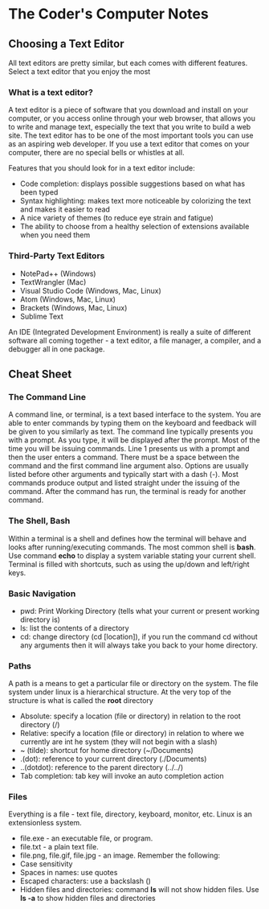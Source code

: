 # The Coder's Computer Notes

## Choosing a Text Editor
All text editors are pretty similar, but each comes with different features. Select a text editor that you enjoy the most

### What is a text editor?
A text editor is a piece of software that you download and install on your computer, or you access online through your web browser, that allows you to write and manage text, especially the text that you write to build a web site. The text editor has to be one of the most important tools you can use as an aspiring web developer. If you use a text editor that comes on your computer, there are no special bells or whistles at all.

Features that you should look for in a text editor include:
- Code completion: displays possible suggestions based on what has been typed
- Syntax highlighting: makes text more noticeable by colorizing the text and makes it easier to read
- A nice variety of themes (to reduce eye strain and fatigue)
- The ability to choose from a healthy selection of extensions available when you need them

### Third-Party Text Editors
- NotePad++ (Windows)
- TextWrangler (Mac)
- Visual Studio Code (Windows, Mac, Linux)
- Atom (Windows, Mac, Linux)
- Brackets (Windows, Mac, Linux)
- Sublime Text

An IDE (Integrated Development Environment) is really a suite of different software all coming together - a text editor, a file manager, a compiler, and a debugger all in one package.

## Cheat Sheet

### The Command Line
A command line, or terminal, is a text based interface to the system. You are able to enter commands by typing them on the keyboard and feedback will be given to you similarly as text. The command line typically presents you with a prompt. As you type, it will be displayed after the prompt. Most of the time you will be issuing commands.
Line 1 presents us with a prompt and then the user enters a command. There must be a space between the command and the first command line argument also. Options are usually listed before other arguments and typically start with a dash (-).
Most commands produce output and listed straight under the issuing of the command. After the command has run, the terminal is ready for another command.

### The Shell, Bash
Within a terminal is a shell and defines how the terminal will behave and looks after running/executing commands. The most common shell is **bash**. Use command **echo** to display a system variable stating your current shell.
Terminal is filled with shortcuts, such as using the up/down and left/right keys.

### Basic Navigation
- pwd: Print Working Directory (tells what your current or present working directory is)
- ls: list the contents of a directory
- cd: change directory (cd [location]), if you run the command cd without any arguments then it will always take you back to your home directory.

### Paths
A path is a means to get a particular file or directory on the system. The file system under linux is a hierarchical structure. At the very top of the structure is what is called the **root** directory
- Absolute: specify a location (file or directory) in relation to the root directory (/)
- Relative: specify a location (file or directory) in relation to where we currently are int he system (they will not begin with a slash)
- ~ (tilde): shortcut for home directory (~/Documents)
- .(dot): reference to your current directory (./Documents)
- ..(dotdot): reference to the parent directory (../../)
- Tab completion: tab key will invoke an auto completion action

### Files
Everything is a file - text file, directory, keyboard, monitor, etc. Linux is an extensionless system.
- file.exe - an executable file, or program.
- file.txt - a plain text file.
- file.png, file.gif, file.jpg - an image.
Remember the following:
- Case sensitivity
- Spaces in names: use quotes
- Escaped characters: use a backslash (\)
- Hidden files and directories: command **ls** will not show hidden files. Use **ls -a** to show hidden files and directories
